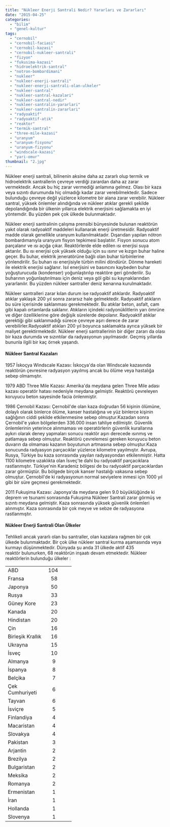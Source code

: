 ```yaml
---
title: "Nükleer Enerji Santrali Nedir? Yararları ve Zararları"
date: "2015-04-25"
categories: 
  - "bilim"
  - "genel-kultur"
tags: 
  - "cernobil"
  - "cernobil-faciasi"
  - "cernobil-kazasi"
  - "cernobil-nukleer-santrali"
  - "fizyon"
  - "fukusima-kazasi"
  - "hidroelektrik-santral"
  - "notron-bombardimani"
  - "nukleer"
  - "nukleer-enerji-santrali"
  - "nukleer-enerji-santrali-olan-ulkeler"
  - "nukleer-santral"
  - "nukleer-santral-kazalari"
  - "nukleer-santral-nedir"
  - "nukleer-santralin-yararlari"
  - "nukleer-santralin-zararlari"
  - "radyoaktif"
  - "radyoaktif-atik"
  - "reaktor"
  - "termik-santral"
  - "three-mile-kazasi"
  - "uranyum"
  - "uranyum-fisyonu"
  - "uranyum-fizyonu"
  - "windscale-kazasi"
  - "yari-omur"
thumbnail: "2.jpg"
---
```


Nükleer enerji santrali, bilinenin aksine daha az zararlı olup termik ve hidroelektrik santrallerin çevreye verdiği zarardan daha az zarar vermektedir. Ancak bu hiç zarar vermediği anlamına gelmez. Olası bir kaza veya sızıntı durumunda hiç olmadığı kadar zarar verebilmektedir. Sadece bulunduğu çevreye değil yüzlerce kilometre bir alana zarar verebilir. Nükleer santral, yüksek önlemler alındığında ve nükleer atıklar gerekli şekilde depolandığında bir ülkenin yıllarca elektrik enerjisini sağlamakta en iyi yöntemdir. Bu yüzden pek çok ülkede bulunmaktadır.

Nükleer enerji santralinin çalışma prensibi bünyesinde bulunan reaktörün yakıt olarak radyoaktif maddeleri kullanarak enerji üretmesidir. Radyoaktif madde olarak genellikle uranyum kullanılmaktadır. Dışarıdan yapılan nötron bombardımanıyla uranyum fisyon tepkimesi başlatılır. Fisyon sonucu atom parçalanır ve ısı açığa çıkar. Reaktörlerde elde edilen ısı enerjisi suya aktarılır. Bu ısı enerjisi çok yüksek olduğu için su ısınır ve kızgın buhar haline geçer. Bu buhar, elektrik jeneratörüne bağlı olan buhar türbinlerine yönlendirilir. Su buharı ısı enerjisiyle türbin milini döndürür. Dönme hareketi ile elektrik enerjisi sağlanır. Isıl enerjisini ve basıncını kaybeden buhar yoğuşturucuda (kondenser) yoğunlaştırılıp reaktöre geri gönderilir. Su buharının yoğunlaştırılması için deniz veya göl gibi su kaynaklarından yararlanılır. Bu yüzden nükleer santraller deniz kenarına kurulmaktadır.

Nükleer santralleri zarar kılan durum ise radyoaktif atıklardır. Radyoaktif atıklar yaklaşık 200 yıl sonra zararsız hale gelmektedir. Radyoaktif atıkların bu süre içerisinde saklanması gerekmektedir. Bu atıklar beton, asfalt, cam gibi kapalı ortamlarda saklanır. Atıkların içindeki radyonüklitlerin yarı ömrüne ve diğer özelliklerine göre değişik sürelerde depolanır. Radyoaktif atıklar gerektiği gibi saklanmadığı sürece çevreye aşırı derece de zarar verebilirler.Radyoaktif atıkları 200 yıl boyunca saklamakta ayrıca yüksek bir maliyet gerektirmektedir. Nükleer enerji santrallerinin bir diğer zararı da olası bir kaza durumda ve sızıntılar da radyasyonun yayılmasıdır. Geçmiş yıllarda bununla ilgili bir kaç örnek yaşandı.

#### Nükleer Santral Kazaları

1957 İskoçya Windscale Kazası: İskoçya'da olan Windscale kazasında reaktörün çevresine radyasyon yayılmış ancak bu ölüme veya hastalığa sebep olmamıştır.

1979 ABD Three Mile Kazası: Amerika'da meydana gelen Three Mile adası kazası operatör hatası nedeniyle meydana gelmiştir. Reaktörü çevreleyen koruyucu beton sayesinde facia önlenmiştir.

1986 Çernobil Kazası: Çernobil'de olan kaza doğrudan 56 kişinin ölümüne, dolaylı olarak binlerce ölüme, kanser hastalığına ve yüz binlerce kişinin sağlığının ciddi şekilde etkilenmesine sebep olmuştur.Kazadan sonra Çernobil'e yakın bölgelerden 336.000 insan tahliye edilmiştir. Güvenlik önlemlerinin yeterince alınmaması ve operatörlerin güvenlik kurallarına aykırı olarak deney yapmaları sonucu reaktör aşırı derecede ısınmış ve patlamaya sebep olmuştur. Reaktörü çevrelemesi gereken koruyucu beton duvarın da olmaması kazanın boyutunun artmasına sebep olmuştur.Kaza sonucunda radyasyon parçacıklar yüzlerce kilometre yayılmıştır. Avrupa, Rusya, Türkiye bu kaza sonrasında yayılan radyasyondan etkilenmiştir. Hatta 1100 kilometre uzaklıkta olan İsveç'te dahi bu radyoaktif parçacıklara rastlanmıştır. Türkiye'nin Karadeniz bölgesi de bu radyoaktif parçacıklardan zarar görmüştür. Bu bölgede birçok kanser hastalığı vakasına sebep olmuştur. Çernobil'de ki radyasyonun normal seviyelere inmesi için 1000 yıl gibi bir süre geçmesi gerekmektedir.

2011 Fukuşima Kazası: Japonya'da meydana gelen 9.0 büyüklüğünde ki deprem ve tsunami sonrasında Fukuşima Nükleer Santrali zarar görmüş ve sızıntı meydana gelmiştir. Kaza sonrasında yüksek güvenlik önlemleri alınmıştır. Kaza sonrasında bir çok meyve ve sebze de radyasyona rastlanmıştır.

#### Nükleer Enerji Santrali Olan Ülkeler

Tehlikeli ancak yararlı olan bu santraller, olan kazalara rağmen bir çok ülkede bulunmaktadır. Bir çok ülke nükleer santral kurma aşamasında veya kurmayı düşünmektedir. Dünyada şu anda 31 ülkede aktif 435 reaktör bulunurken, 68 reaktörün inşaatı devam etmektedir. Nükleer reaktörlerin bulunduğu ülkeler :

<table><tbody><tr style="text-align: justify;"><td width="111">ABD</td><td width="66">104</td></tr><tr style="text-align: justify;"><td width="111">Fransa</td><td width="66">&nbsp; 58</td></tr><tr style="text-align: justify;"><td width="111">Japonya</td><td width="66">&nbsp; 50</td></tr><tr style="text-align: justify;"><td width="111">Rusya</td><td width="66">&nbsp; 33</td></tr><tr style="text-align: justify;"><td width="111">Güney Kore</td><td width="66">&nbsp; 23</td></tr><tr style="text-align: justify;"><td width="111">Kanada</td><td width="66">&nbsp; 20</td></tr><tr style="text-align: justify;"><td width="111">Hindistan</td><td width="66">&nbsp; 20</td></tr><tr style="text-align: justify;"><td width="111">Çin</td><td width="66">&nbsp; 16</td></tr><tr style="text-align: justify;"><td width="111">Birleşik Krallık</td><td width="66">&nbsp; 16</td></tr><tr style="text-align: justify;"><td width="111">Ukrayna</td><td width="66">&nbsp; 15</td></tr><tr style="text-align: justify;"><td width="111">İsveç</td><td width="66">&nbsp; 10</td></tr><tr style="text-align: justify;"><td width="111">Almanya</td><td width="66">&nbsp;&nbsp; 9</td></tr><tr style="text-align: justify;"><td width="111">İspanya</td><td width="66">&nbsp;&nbsp; 8</td></tr><tr style="text-align: justify;"><td width="111">Belçika</td><td width="66">&nbsp;&nbsp; 7</td></tr><tr style="text-align: justify;"><td width="111">Çek Cumhuriyeti</td><td width="66">&nbsp;&nbsp; 6</td></tr><tr style="text-align: justify;"><td width="111">Tayvan</td><td width="66">&nbsp;&nbsp; 6</td></tr><tr style="text-align: justify;"><td width="111">İsviçre</td><td width="66">&nbsp;&nbsp; 5</td></tr><tr style="text-align: justify;"><td width="111">Finlandiya</td><td width="66">&nbsp;&nbsp; 4</td></tr><tr style="text-align: justify;"><td width="111">Macaristan</td><td width="66">&nbsp;&nbsp; 4</td></tr><tr style="text-align: justify;"><td width="111">Slovakya</td><td width="66">&nbsp;&nbsp; 4</td></tr><tr style="text-align: justify;"><td width="111">Pakistan</td><td width="66">&nbsp;&nbsp; 3</td></tr><tr style="text-align: justify;"><td width="111">Arjantin</td><td width="66">&nbsp;&nbsp; 2</td></tr><tr style="text-align: justify;"><td width="111">Brezilya</td><td width="66">&nbsp;&nbsp; 2</td></tr><tr style="text-align: justify;"><td width="111">Bulgaristan</td><td width="66">&nbsp;&nbsp; 2</td></tr><tr style="text-align: justify;"><td width="111">Meksika</td><td width="66">&nbsp;&nbsp; 2</td></tr><tr style="text-align: justify;"><td width="111">Romanya</td><td width="66">&nbsp;&nbsp; 2</td></tr><tr style="text-align: justify;"><td width="111">Ermenistan</td><td width="66">&nbsp;&nbsp; 1</td></tr><tr style="text-align: justify;"><td width="111">İran</td><td width="66">&nbsp;&nbsp; 1</td></tr><tr style="text-align: justify;"><td width="111">Hollanda</td><td width="66">&nbsp;&nbsp; 1</td></tr><tr style="text-align: justify;"><td width="111">Slovenya</td><td width="66">&nbsp;&nbsp; 1</td></tr></tbody></table>
